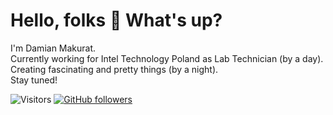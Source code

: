 <h1 align="left">Hello, folks 👋 What's up?</h1>
<p align="left">I'm Damian Makurat.<br>Currently working for Intel Technology Poland as Lab Technician (by a day).<br>Creating fascinating and pretty things (by a night).<br>Stay tuned!</p>

![Visitors](https://api.visitorbadge.io/api/visitors?path=damianmakurat&label=Visitors&countColor=%230476b7&style=flat&labelStyle=none) [![GitHub followers](https://img.shields.io/github/followers/damianmakurat.svg?style=social&label=Follow)](https://github.com/damianmakurat?tab=followers)
